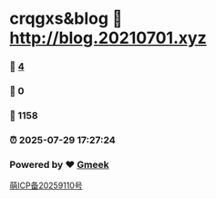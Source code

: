 # crqgxs&blog :link: http://blog.20210701.xyz 
### :page_facing_up: [4](http://blog.20210701.xyz/tag.html) 
### :speech_balloon: 0 
### :hibiscus: 1158 
### :alarm_clock: 2025-07-29 17:27:24 
### Powered by :heart: [Gmeek](https://github.com/Meekdai/Gmeek)
<a href="https://icp.gov.moe/?keyword=20259110" target="_blank">萌ICP备20259110号</a>